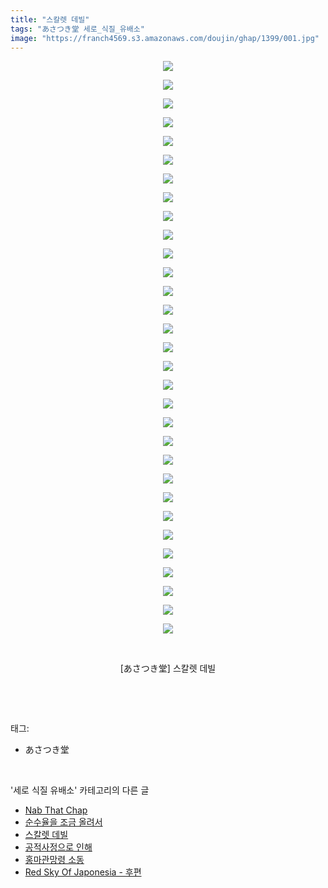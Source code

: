 ```yaml
---
title: "스칼렛 데빌"
tags: "あさつき堂 세로_식질_유배소"
image: "https://franch4569.s3.amazonaws.com/doujin/ghap/1399/001.jpg"
---
```

<div class="article">
<p style="text-align: center; clear: none; float: none;"><img src="{{ site.imgserver2 }}/ghap/1399/001.jpg"/></p>
<p style="text-align: center; clear: none; float: none;"><img src="{{ site.imgserver2 }}/ghap/1399/002.jpg"/></p>
<p style="text-align: center; clear: none; float: none;"><img src="{{ site.imgserver2 }}/ghap/1399/003.jpg"/></p>
<p style="text-align: center; clear: none; float: none;"><img src="{{ site.imgserver2 }}/ghap/1399/004.jpg"/></p>
<p style="text-align: center; clear: none; float: none;"><img src="{{ site.imgserver2 }}/ghap/1399/005.jpg"/></p>
<p style="text-align: center; clear: none; float: none;"><img src="{{ site.imgserver2 }}/ghap/1399/006.jpg"/></p>
<p style="text-align: center; clear: none; float: none;"><img src="{{ site.imgserver2 }}/ghap/1399/007.jpg"/></p>
<p style="text-align: center; clear: none; float: none;"><img src="{{ site.imgserver2 }}/ghap/1399/008.jpg"/></p>
<p style="text-align: center; clear: none; float: none;"><img src="{{ site.imgserver2 }}/ghap/1399/009.jpg"/></p>
<p style="text-align: center; clear: none; float: none;"><img src="{{ site.imgserver2 }}/ghap/1399/010.jpg"/></p>
<p style="text-align: center; clear: none; float: none;"><img src="{{ site.imgserver2 }}/ghap/1399/011.jpg"/></p>
<p style="text-align: center; clear: none; float: none;"><img src="{{ site.imgserver2 }}/ghap/1399/012.jpg"/></p>
<p style="text-align: center; clear: none; float: none;"><img src="{{ site.imgserver2 }}/ghap/1399/013.jpg"/></p>
<p style="text-align: center; clear: none; float: none;"><img src="{{ site.imgserver2 }}/ghap/1399/014.jpg"/></p>
<p style="text-align: center; clear: none; float: none;"><img src="{{ site.imgserver2 }}/ghap/1399/015.jpg"/></p>
<p style="text-align: center; clear: none; float: none;"><img src="{{ site.imgserver2 }}/ghap/1399/016.jpg"/></p>
<p style="text-align: center; clear: none; float: none;"><img src="{{ site.imgserver2 }}/ghap/1399/017.jpg"/></p>
<p style="text-align: center; clear: none; float: none;"><img src="{{ site.imgserver2 }}/ghap/1399/018.jpg"/></p>
<p style="text-align: center; clear: none; float: none;"><img src="{{ site.imgserver2 }}/ghap/1399/019.jpg"/></p>
<p style="text-align: center; clear: none; float: none;"><img src="{{ site.imgserver2 }}/ghap/1399/020.jpg"/></p>
<p style="text-align: center; clear: none; float: none;"><img src="{{ site.imgserver2 }}/ghap/1399/021.jpg"/></p>
<p style="text-align: center; clear: none; float: none;"><img src="{{ site.imgserver2 }}/ghap/1399/022.jpg"/></p>
<p style="text-align: center; clear: none; float: none;"><img src="{{ site.imgserver2 }}/ghap/1399/023.jpg"/></p>
<p style="text-align: center; clear: none; float: none;"><img src="{{ site.imgserver2 }}/ghap/1399/024.jpg"/></p>
<p style="text-align: center; clear: none; float: none;"><img src="{{ site.imgserver2 }}/ghap/1399/025.jpg"/></p>
<p style="text-align: center; clear: none; float: none;"><img src="{{ site.imgserver2 }}/ghap/1399/026.jpg"/></p>
<p style="text-align: center; clear: none; float: none;"><img src="{{ site.imgserver2 }}/ghap/1399/027.jpg"/></p>
<p style="text-align: center; clear: none; float: none;"><img src="{{ site.imgserver2 }}/ghap/1399/028.jpg"/></p>
<p style="text-align: center; clear: none; float: none;"><img src="{{ site.imgserver2 }}/ghap/1399/029.jpg"/></p>
<p style="text-align: center; clear: none; float: none;"><img src="{{ site.imgserver2 }}/ghap/1399/030.jpg"/></p>
<p style="text-align: center; clear: none; float: none;"><img src="{{ site.imgserver2 }}/ghap/1399/031.jpg"/></p>
<p style="text-align: center; clear: none; float: none;"><br/></p>
<p style="text-align: center; clear: none; float: none;">[あさつき堂] 스칼렛 데빌</p>
<p><br/></p>
</div><br/>
<div class="tagTrail">
<p>태그: </p>
<ul>
<li>あさつき堂</li>
</ul>
</div><br/>
<div class="another">
<p>'세로 식질 유배소' 카테고리의 다른 글</p>
<ul>
<li><a href="/ghap_1439">Nab That Chap</a></li>
<li><a href="/ghap_1429">순수율을 조금 올려서</a></li>
<li><a href="/ghap_1399">스칼렛 데빌</a></li>
<li><a href="/ghap_1381">공적사정으로 인해</a></li>
<li><a href="/ghap_1344">홍마관망령 소동</a></li>
<li><a href="/ghap_1293">Red Sky Of Japonesia - 후편</a></li>
</ul>
</div><br/>
<div class="cb_module cb_fluid">
<div class="cb_wrt cb_profile">
</div><!-- commentList close -->
</div><br/>

